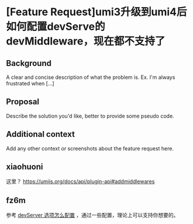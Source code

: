 # [Feature Request]umi3升级到umi4后 如何配置devServe的devMiddleware，现在都不支持了

## Background

A clear and concise description of what the problem is. Ex. I'm always frustrated when [...]

## Proposal

Describe the solution you'd like, better to provide some pseudo code.

## Additional context

Add any other context or screenshots about the feature request here.

## xiaohuoni

这里？ https://umijs.org/docs/api/plugin-api#addmiddlewares

## fz6m

参考 [devServer 选项怎么配置](https://umijs.org/docs/introduce/faq#devserver-%E9%80%89%E9%A1%B9%E6%80%8E%E4%B9%88%E9%85%8D%E7%BD%AE) ，通过一些配置，理论上可以支持你想要的。
